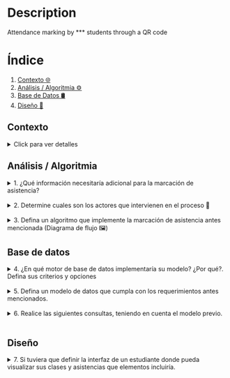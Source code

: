 # Description
Attendance marking by *** students through a QR code

# Índice

1. [Contexto 🌐](#contexto)
2. [Análisis / Algoritmia ⚙️](#análisis--algoritmia)
3. [Base de Datos 🛢️](#base-de-datos)
4. [Diseño 🎨](#diseño)

## Contexto

<details>
  <summary>Click para ver detalles</summary>
  "***" es una institución educativa en la cual se presta un servicio de formación a los
  estudiantes para mejorar sus oportunidades laborales, de esta manera uno de los
  programas de formación es bachillerato para adultos en donde los estudiantes tienen la
  posibilidad de asistir a clases presenciales y a clases virtuales durante el mismo periodo.

  El equipo académico encuentra la necesidad de medir la asistencia de los estudiantes a
  cada una de las clases programadas tanto virtuales como presenciales, para ello ha
  pensado en el caso de las clases presenciales en la instalación de códigos QR en la
  entrada de cada uno de los salones para que los estudiantes al ingresar al mismo puedan
  leerlo y mediante una validación se marque la asistencia en el sistema de información
  estudiantil (SIS), en esto el equipo académico ha decidido que si un estudiante se presenta
  hasta 15 minutos luego de iniciada la clase se le marque la asistencia con criterio puntual,
  entre 15 minutos y hasta 30 minutos criterio tardanza y de 30 minutos en adelante como
  NO asistencia.

  En el caso de las clases virtuales esta asistencia deberá registrarse cuando el estudiante
  acceda al link de la clase desde la plataforma educativa y se deberán tener en cuenta los
  mismos criterios de las clases presenciales con la salvedad que un estudiante podrá ver la
  grabación de la clase y se marcará su asistencia con un criterio llamado grabación vista.

  Con esto el equipo académico quiere recibir como producto un reporte en el que puedan
  ver por cada una de las clases el listado de estudiantes y cada uno de los criterios de
  asistencia con los que contaron, junto con un resumen estadístico que les permita tomar
  decisiones rápidamente. 📚📷🤳
</details>

## Análisis / Algoritmia

<details>
  <summary>1. ¿Qué información necesitaría adicional para la marcación de asistencia?</summary>
  <br>
  <p>👉 Antes de mencionar la información adicional que llegasemos a requerir para la construcción del producto, quisiera definir la información conocida
  </p>

 **Información obtenida**
  - Tipo de clases
      - Presencial: se registra mediante códigos QR en la entrada del salón
      - Virtual: se registra cuando los estudiantes acceden al enlace de la clase desde la plataforma educativa.
  - Criterios de asistencia
    - Puntual, tardanza, grabación vista, no asistencia.

  - Reglas de asistencia
    - Menor a 15 min: se establece un límite de tiempo de 15 minutos para registrar asistencia puntual indiferente de la clase tomada presencial o virtual. 
    - Entre 15 y 30 minutos: se considera tardanza. 
    - Después de 30 minutos: se registra como no asistencia indiferente de la clase tomada presencial o virtual.
    - Un estudiante podrá ver la grabación de la clase y se marcará su asistencia como grabación vista.

 **Información adicional**
   - Información de cursos
      - ID unico de cada materia
      - Nombre de la materia
  - Información del docente (***Stakeholder***)
     - ID unico de cada docente
     - Nombre
     - Apellido
     - Correo
     - Teléfono
  - Información del estudiante (***Stakeholder***)
     - ID unico de cada estudiante
     - Nombre
     - Apellido
     - Correo
     - Teléfono
  - Lista de cursos_por_estudiantes
  - Lista de cursos_por_docente   
  - ¿Un docente puede dictar más de un curso? Asumire que si
  - ¿Un curso puede ser virtual y presencial al mismo tiempo? Asumire que si
</details>   
<br>

<details>
  <summary>2. Determine cuales son los actores que intervienen en el proceso 🧍</summary>   
 <br>
 <p>👉 Los actores que identifico que se encuentran en el proceso son los estudiantes, profesores, SIS (Sistema de información estudiantil), la plataforma educativa y los código QR de la clase. Los represente en el siguiente diagrama de uso:
 </p>
   
![Actores involucrados](https://github.com/Luchooo/technical-test-architect/assets/6707442/880636dd-174f-4fad-9186-728879c7c778)

</details>   
<br>
<details>
  <summary>3.  Defina un algoritmo que implemente la marcación de asistencia antes mencionada (Diagrama de flujo 🖼️)</summary>   
 
 <br>
 <p>👉 Diagrama de flujo del algoritmo</p>

![Diagrama de flujo del algoritmo](https://github.com/Luchooo/technical-test-architect/assets/6707442/be741f1f-10d4-4047-bce9-8d239fffc552)

</details> 

## Base de datos

<details>
  <summary>4. ¿En qué motor de base de datos implementaría su modelo? ¿Por qué?. Defina sus criterios y opciones</summary>  
<br>
<p>👉 La definición del motor para implementar la base de datos siempre implica revisar las necesidades del negocio y analizar si el esquema de datos cambiaría continuamente con el tiempo.

Dada la naturaleza de los datos, veo que no tienen mucha volatilidad, como la creación de usuarios con roles de estudiante o profesor, los cuales no cambiarán sus propiedades con frecuencia, o las propiedades de los cursos son muy consistentes en el tiempo.

Elegiría un motor de base de datos SQL. Mi segundo criterio para la elección del motor, sería definir el entorno del producto. Si mi producto estará en un ecosistema de Microsoft, elegiría Microsoft SQL Server. Si mi aplicación tendrá pocos usuarios y baja concurrencia, optaría por SQLite. Esto nos deja con dos motores principales, MySQL y PostgreSQL. Aunque ambos garantizan la protección de la integridad de la información, elegiría PostgreSQL, ya que es el gestor con el que he trabajado y ha funcionado excelente para casos de uso como aplicaciones web, que es el escenario actual. La elección de PostgreSQL también está ligada a la comunidad y al soporte que ofrece. Otra razón importante para elegir esta base de datos es la gama de servicios que actualmente ofrece el ecosistema, no solo te ofrecen la DB, sino también APIs en tiempo real, autenticación, almacenamiento de archivos y Function Serverless. Ejemplos de estos servicios son Supabase, Vercel Postgres o AWS RDS.

La elección del motor es sumamente importante, también podemos realizar pruebas de rendimiento con datos simulados para evaluar cómo se comporta cada uno de los motores mencionados anteriormente.

El criterio del costo de la base de datos también lo tuve en cuenta. La gran mayoría de los servicios mencionados anteriormente tienen un free tier bastante cómodo en cuanto a lectura y capacidad de la base de datos, y si se llegase a superar, la escalabilidad sería automática.
</p>
</details> 
<br>
<details>
  <summary>5. Defina un modelo de datos que cumpla con los requerimientos antes mencionados.</summary>  
<br>
 <p>👉 Puedes ver el modelo dando click <a href="https://github.com/Luchooo/technical-test-architect/blob/main/model_db.sql">aquí</a>.</p>
  <p>Data output <b>users</b></p>
      <img src="https://github.com/Luchooo/technical-test-architect/assets/6707442/f278a20b-32b7-4634-b4e3-81f2f83340cd" alt="Data output users">
  <p>Data output <b>courses by teacher</b></p>
      <img src="https://github.com/Luchooo/technical-test-architect/assets/6707442/93fdee60-2ec6-4644-aa3a-ae95d3fb3e64" alt="Data output users">
</details> 
<br>
<details>
  <summary>6. Realice las siguientes consultas, teniendo en cuenta el modelo previo.</summary>  
<br>
<ul>
<li>a. Reporte de asistencia a una sesión de clase
 <ul>
    <li>👉 Un reporte donde se quiera ver la asistencia a la clase de math con código qr='codigo-qr-math' podria verse asi teniendo encuenta el model_db.sql adjunto:   
      <code>
      SELECT
          u.name AS student_name,
          u.email AS student_email,
          at.name AS attendance_type,
          abc.dateTimeMs AS attendance_time
      FROM
          attendance_by_course abc
          JOIN users u ON abc.id_student = u.id
          JOIN courses c ON abc.id_course = c.id
          JOIN attendance_types at ON abc.id_attendance_type = at.id
      WHERE
          c.qr = 'codigo-qr-math'
      ORDER BY
          abc.dateTimeMs;
      </code>
      <p>Data output </p>
      <img src="https://github.com/Luchooo/technical-test-architect/assets/6707442/19fc6b74-0cb1-4ead-b6b9-3a6467caab3a" alt="Data output query 1">
   </li>
  </ul>
</li>
<li>b. Reporte de estudiantes con mayor número de tardanzas
 <ul>
    <li>👉 Un reporte donde se quiera ver la tardanza por cada estudiante podria verse asi teniendo encuenta el model_db.sql adjunto:   
      <code>
      SELECT
          u.id AS student_id,
          u.name AS student_name,
          u.email AS student_email,
          COUNT(*) AS tardiness_count
      FROM
          users u
          JOIN attendance_by_course abc ON u.id = abc.id_student
          JOIN attendance_types at ON abc.id_attendance_type = at.id
      WHERE
          u.role_id = (SELECT id FROM roles WHERE name = 'student')
          AND at.name = 'tardanza'
      GROUP BY
          u.id, u.name, u.email
      ORDER BY
          tardiness_count DESC;
      </code>
      <p>Data output </p>
       <img src="https://github.com/Luchooo/technical-test-architect/assets/6707442/1612be1f-16a2-4d54-b9fb-059f6e2ee730" alt="Data output query 2">
   </li>
  </ul>
</li>
<li>c. Reporte de docentes con mayor inasistencias
 <ul>
    <li>👉 Un reporte de mayor inasistencias para el profesor daniel (email=daniel@mail.com) se veria asi:   
      <code>
      SELECT
          c.id AS course_id,
          c.name AS course_name,
          u.id AS student_id,
          u.name AS student_name,
          u.email AS student_email,
          COUNT(*) AS inasistencias_count
      FROM
          courses c
          JOIN attendance_by_course abc ON c.id = abc.id_course
          JOIN users u ON abc.id_student = u.id
          JOIN attendance_types at ON abc.id_attendance_type = at.id
          JOIN users teacher ON c.teacher_id = teacher.id
      WHERE
          teacher.email = 'daniel@mail.com'
          AND at.name = 'no asistencia'
      GROUP BY
          c.id, c.name, u.id, u.name, u.email
      HAVING
          COUNT(*) = (
              SELECT
                  COUNT(*)
              FROM
                  courses c2
                  JOIN attendance_by_course abc2 ON c2.id = abc2.id_course
                  JOIN users u2 ON abc2.id_student = u2.id
                  JOIN attendance_types at2 ON abc2.id_attendance_type = at2.id
                  JOIN users teacher2 ON c2.teacher_id = teacher2.id
              WHERE
                  teacher2.email = 'daniel@mail.com'
                  AND c2.id = c.id
                  AND at2.name = 'no asistencia'
              GROUP BY
                  u2.id
              ORDER BY
                  COUNT(*) DESC
              LIMIT 1
          );
      </code>
      <p>Data output </p>
       <img src="https://github.com/Luchooo/technical-test-architect/assets/6707442/460ff299-a3eb-40e8-bf9c-b133c41f07cc" alt="Data output query 3">
   </li>
  </ul>
</li>
</ul>
</details> 
<br>
  
## Diseño

<details>
  <summary>7. Si tuviera que definir la interfaz de un estudiante donde pueda visualizar sus clases y asistencias que elementos incluiría.</summary>
  <br>
  <p>👉 No reinventaría la rueda en cuanto al diseño del mockup. Podría ser algo muy similar a plataformas ya probadas y utilizadas por usuarios, como Google Classroom. Añadiría las funcionalidades adicionales que necesitamos, como la opción de registrar la asistencia a la clase mediante códigos QR, dentro de cada clase. Algo a tener en cuenta es nuestro usuarios, y es que estos pueden ser online o presencial entonces nuestro diseño ya sea por medio de un App, un PWA debera ser totalmente responsivo y accesible para cualquier dispositivo.
  </p>
  <img src="https://1.bp.blogspot.com/-IAa-J5WSlNQ/XWHtaJ1Ve6I/AAAAAAABE5k/eHhEL3cxrsYICWZAwWj8vt7TNk7jlQ5YgCLcBGAs/s1600/2019%2BBlog%2BImages%2B%25281%2529.png" alt="Google ClassRoom">
</details> 

